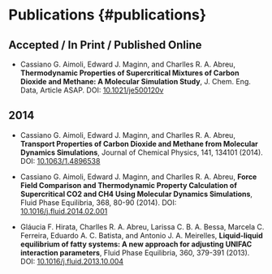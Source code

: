 Publications {#publications}
============

## Accepted / In Print / Published Online

*   Cassiano G. Aimoli, Edward J. Maginn, and Charlles R. A. Abreu, **Thermodynamic Properties of Supercritical Mixtures of Carbon Dioxide and Methane: A Molecular Simulation Study**, J. Chem. Eng. Data, Article ASAP. DOI: [10.1021/je500120v](http://dx.doi.org/10.1021/je500120v)

## 2014

*   Cassiano G. Aimoli, Edward J. Maginn, and Charlles R. A. Abreu, **Transport Properties of Carbon Dioxide and Methane from Molecular Dynamics Simulations**, Journal of Chemical Physics, 141, 134101 (2014). DOI: [10.1063/1.4896538](http://dx.doi.org/10.1016/10.1063/1.4896538)
*   Cassiano G. Aimoli, Edward J. Maginn, and Charlles R. A. Abreu, **Force Field Comparison and Thermodynamic Property Calculation of Supercritical CO2 and CH4 Using Molecular Dynamics Simulations**, Fluid Phase Equilibria, 368, 80-90 (2014). DOI: [10.1016/j.fluid.2014.02.001](http://dx.doi.org/10.1016/j.fluid.2014.02.001)

*   Gláucia F. Hirata, Charlles R. A. Abreu, Larissa C. B. A. Bessa, Marcela C. Ferreira, Eduardo A. C. Batista, and Antonio J. A. Meirelles, **Liquid-liquid equilibrium of fatty systems: A new approach for adjusting UNIFAC interaction parameters**, Fluid Phase Equilibria, 360, 379-391 (2013). DOI: [10.1016/j.fluid.2013.10.004](http://dx.doi.org/10.1016/j.fluid.2013.10.004)

